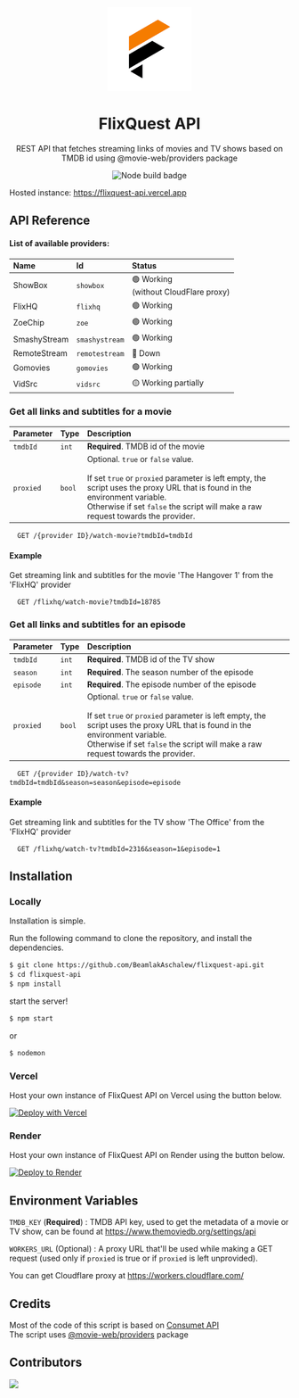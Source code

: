 <p align="center">
  <a href="https://consumet.org/">
    <img alt="Consumet" src="https://raw.githubusercontent.com/BeamlakAschalew/beamlakaschalew.github.io/main/cinemax/res/assets/images/logo.png" width="150">
  </a>
</p>
<h1 align="center">FlixQuest API</h1>

<p align="center">REST API that fetches streaming links of movies and TV shows based on TMDB id using @movie-web/providers package</p>

<p align="center"><a src="https://github.com/BeamlakAschalew/flixquest-api/actions/workflows/node.js.yml"><img src="https://github.com/BeamlakAschalew/flixquest-api/actions/workflows/node.js.yml/badge.svg" alt="Node build badge"></a>

</p>

Hosted instance: https://flixquest-api.vercel.app

## API Reference

#### List of available providers:

| Name         | Id             | Status                                   |
| :----------- | :------------- | :--------------------------------------- |
| ShowBox      | `showbox`      | 🟢 Working <br>(without CloudFlare proxy) |
| FlixHQ       | `flixhq`       | 🟢 Working                                |
| ZoeChip      | `zoe`          | 🟢 Working                                |
| SmashyStream | `smashystream` | 🟢 Working                                |
| RemoteStream | `remotestream` | 🔴 Down                                   |
| Gomovies     | `gomovies`     | 🟢 Working                                |
| VidSrc       | `vidsrc`       | 🟡 Working partially                      |

### Get all links and subtitles for a movie

| Parameter | Type   | Description                                                                                                                                                                                                                                                  |
| :-------- | :----- | :----------------------------------------------------------------------------------------------------------------------------------------------------------------------------------------------------------------------------------------------------------- |
| `tmdbId`  | `int`  | **Required**. TMDB id of the movie                                                                                                                                                                                                                           |
| `proxied` | `bool` | Optional. `true` or `false` value.<br><br>If set `true` or `proxied` parameter is left empty, the script uses the proxy URL that is found in the environment variable.<br/>Otherwise if set `false` the script will make a raw request towards the provider. |

```http
  GET /{provider ID}/watch-movie?tmdbId=tmdbId
```

#### Example

Get streaming link and subtitles for the movie 'The Hangover 1' from the 'FlixHQ' provider

```http
  GET /flixhq/watch-movie?tmdbId=18785
```

### Get all links and subtitles for an episode

| Parameter | Type   | Description                                                                                                                                                                                                                                                  |
| :-------- | :----- | :----------------------------------------------------------------------------------------------------------------------------------------------------------------------------------------------------------------------------------------------------------- |
| `tmdbId`  | `int`  | **Required**. TMDB id of the TV show                                                                                                                                                                                                                         |
| `season`  | `int`  | **Required**. The season number of the episode                                                                                                                                                                                                               |
| `episode` | `int`  | **Required**. The episode number of the episode                                                                                                                                                                                                              |
| `proxied` | `bool` | Optional. `true` or `false` value.<br><br>If set `true` or `proxied` parameter is left empty, the script uses the proxy URL that is found in the environment variable.<br/>Otherwise if set `false` the script will make a raw request towards the provider. |

```http
  GET /{provider ID}/watch-tv?tmdbId=tmdbId&season=season&episode=episode
```

#### Example

Get streaming link and subtitles for the TV show 'The Office' from the 'FlixHQ' provider

```http
  GET /flixhq/watch-tv?tmdbId=2316&season=1&episode=1
```

## Installation

### Locally

Installation is simple.

Run the following command to clone the repository, and install the dependencies.

```sh
$ git clone https://github.com/BeamlakAschalew/flixquest-api.git
$ cd flixquest-api
$ npm install
```

start the server!

```sh
$ npm start
```
or

```sh
$ nodemon
```

### Vercel

Host your own instance of FlixQuest API on Vercel using the button below.

[![Deploy with Vercel](https://vercel.com/button)](https://vercel.com/new/clone?repository-url=https%3A%2F%2Fgithub.com%BeamlakAschalew%2Fflixquest-api)

### Render

Host your own instance of FlixQuest API on Render using the button below.

[![Deploy to Render](https://render.com/images/deploy-to-render-button.svg)](https://render.com/deploy?repo=https://github.com/BeamlakAschalew/flixquest-api)

## Environment Variables

`TMDB_KEY` (**Required**) : TMDB API key, used to get the metadata of a movie or TV show, can be found at https://www.themoviedb.org/settings/api

`WORKERS_URL` (Optional) : A proxy URL that'll be used while making a GET request (used only if `proxied` is true or if `proxied` is left unprovided).

You can get Cloudflare proxy at https://workers.cloudflare.com/


## Credits
Most of the code of this script is based on [Consumet API](https://github.com/consumet/api.consumet.org/)<br>
The script uses [@movie-web/providers](https://www.npmjs.com/package/@movie-web/providers) package
## Contributors
<a href="https://github.com/beamlakaschalew/flixquest-api/graphs/contributors">
  <img src="https://contrib.rocks/image?repo=beamlakaschalew/flixquest-api" />
</a>


